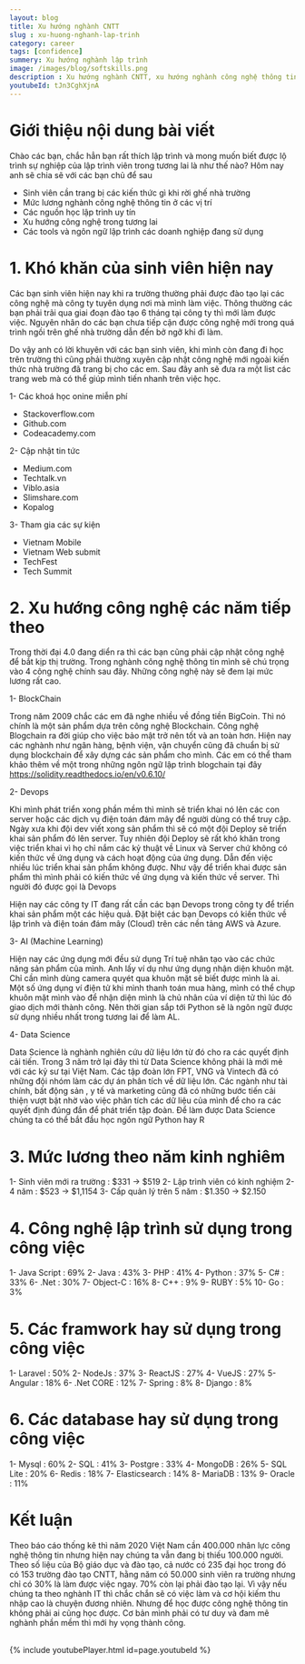```yaml
---
layout: blog
title: Xu hướng nghành CNTT
slug : xu-huong-nghanh-lap-trinh
category: career
tags: [confidence]
summery: Xu hướng nghành lập trình   
image: /images/blog/softskills.png
description : Xu hướng nghành CNTT, xu hướng nghành công nghệ thông tin. Có nên học lập trình, học lập trình bắt đầu từ đâu, lương nghành IT, có nên học lập trình
youtubeId: tJn3CghXjnA
---
```


# **Giới thiệu nội dung bài viết**

Chào các bạn, chắc hẳn bạn rất thích lập trình và mong muốn biết được lộ trình sự nghiệp của lập trình viên trong tương lai là như thế nào? Hôm nay anh sẽ chia sẽ với các bạn chủ để sau

- Sinh viên cần trang bị các kiến thức gì khi rời ghế nhà trường
- Mức lương nghành công nghệ thông tin ở các vị trí
- Các nguồn học lập trình uy tín
- Xu hướng công nghệ trong tương lai
- Các tools và ngôn ngữ lập trình các doanh nghiệp đang sử dụng

# **1. Khó khăn của sinh viên hiện nay**

Các bạn sinh viên hiện nay khi ra trường thường phải được đào tạo lại các công nghệ mà công ty tuyên dụng nơi mà mình làm việc. Thông thường các bạn phải trãi qua giai đoạn đào tạo 6 tháng tại công ty thì mới làm được việc. Nguyên nhân do các bạn chưa tiếp cận được công nghệ mới trong quá trình ngồi trên ghế nhà trường dẫn đến bở ngỡ khi đi làm.

Do vậy anh có lời khuyên với các bạn sinh viên, khi mình còn đang đi học trên trường thì cũng phải thường xuyên cập nhật công nghệ mới ngoài kiến thức nhà trường đã trang bị cho các em. Sau đây anh sẽ đưa ra một list các trang web mà có thể giúp mình tiến nhanh trên việc học.

1- Các khoá học onine miễn phí
+ Stackoverflow.com
+ Github.com
+ Codeacademy.com

2- Cập nhật tin tức
+ Medium.com
+ Techtalk.vn
+ Viblo.asia
+ Slimshare.com
+ Kopalog

3- Tham gia các sự kiện
+ Vietnam Mobile
+ Vietnam Web submit
+ TechFest
+ Tech Summit

# **2. Xu hướng công nghệ các năm tiếp theo**

Trong thời đại 4.0 đang diển ra thì các bạn cũng phải cập nhật công nghệ để bắt kịp thị trường. Trong nghành công nghệ thông tin mình sẽ chú trọng vào 4 công nghệ chính sau đây. Những công nghệ này sẽ đem lại mức lương rất cao.

1- BlockChain

Trong năm 2009 chắc các em đã nghe nhiều về đồng tiền BigCoin. Thì nó chính là một sản phẩm dựa trên công nghệ Blockchain. Công nghệ Blogchain ra đời giúp cho việc bảo mật trở nên tốt và an toàn hơn. Hiện nay các nghành như ngân hàng, bệnh viện, vận chuyển cũng đã chuẩn bị sử dụng blockchain để xây dựng các sản phẩm cho mình. Các em có thể tham khảo thêm về một trong những ngôn ngữ lập trình blogchain tại đây https://solidity.readthedocs.io/en/v0.6.10/


2- Devops

Khi mình phát triển xong phần mềm thì mình sẽ triển khai nó lên các con server hoặc các dịch vụ điện toán đám mây để người dùng có thể truy cập. Ngày xưa khi đội dev viết xong sản phẩm thì sẽ có một đội Deploy sẽ triển khai sản phẩm đó lên server. Tuy nhiên đội Deploy sẽ rất khó khăn trong việc triển khai vì họ chỉ nắm các kỷ thuật về Linux và Server chứ không có kiến thức về ứng dụng và cách hoạt động của ứng dụng. Dẫn đến việc nhiều lúc triển khai sản phẩm không được. Như vậy để triển khai được sản phẩm thì mình phải có kiến thức về ứng dụng và kiến thức về server. Thì người đó được gọi là Devops

Hiện nay các công ty IT đang rất cần các bạn Devops trong công ty để triển khai sản phẩm một các hiệu quả. Đặt biệt các bạn Devops có kiến thức về lập trình và điện toán đám mây (Cloud) trên các nền tảng AWS và Azure.

3- AI (Machine Learning)

Hiện nay các ứng dụng mới đều sử dụng Trí tuệ nhân tạo vào các chức năng sản phẩm của mình. Anh lấy ví dụ như ứng dụng nhận diện khuôn mặt. Chỉ cần mình dùng camera quyét qua khuôn mặt sẽ biết được mình là ai. Một số ứng dụng ví điện tử khi mình thanh toán mua hàng, mình có thể chụp khuôn mặt mình vào để nhận diện mình là chủ nhân của ví diện tử thì lúc đó giao dịch mới thành công. Nên thời gian sắp tới Python sẽ là ngôn ngữ được sử dụng nhiều nhất trong tương lai để làm AL.

4- Data Science

Data Science là nghành nghiên cứu dữ liệu lớn từ đó cho ra các quyết định cải tiến. Trong 3 năm trở lại đây thì từ Data Science không phải là mới mẻ với các kỷ sư tại Việt Nam. Các tập đoàn lớn FPT, VNG và Vintech đã có những đội nhóm làm các dự án phân tích về dữ liệu lớn. Các ngành như tài chính, bất động sản , y tế và marketing cũng đã có những bước tiến cải thiện vượt bật nhờ vào việc phân tích các dữ liệu của mình để cho ra các quyết định đúng đắn để phát triển tập đoàn. Để làm được Data Science chúng ta có thể bắt đầu học ngôn ngữ Python hay R  

# **3. Mức lương theo năm kinh nghiêm**

1- Sinh viên mới ra trường : $331 -> $519
2- Lập trình viên có kinh nghiệm 2-4 năm : $523 -> $1,1154
3- Cấp quản lý trên 5 năm : $1.350 -> $2.150


# **4. Công nghệ lập trình sử dụng trong công việc**

1- Java Script 	: 	69%
2- Java 	   	: 	43%
3- PHP 			:	41%
4- Python		:	37%
5- C#			:	33%
6- .Net			:	30%
7- Object-C		:	16%
8- C++			:	9%
9- RUBY 		:	5%
10- Go 			:	3%

# **5. Các framwork hay sử dụng trong công việc**

1- Laravel	:	50%
2- NodeJs	:	37%
3- ReactJS	:	27%
4- VueJS	:	27%
5- Angular	:	18%
6- .Net CORE 	: 12%
7- Spring	:	8%
8- Django	:	8%

# **6. Các database hay sử dụng trong công việc**	

1- Mysql	:	60%
2- SQL		:	41%
3- Postgre 	:	33%
4- MongoDB	:	26%
5- SQL Lite	:	20%
6- Redis	:	18%
7- Elasticsearch :	14%
8- MariaDB	:	13%
9- Oracle	:	11%

# **Kết luận**

Theo báo cáo thống kê thì năm 2020 Việt Nam cần 400.000 nhân lực công nghệ thông tin nhưng hiện nay chúng ta vẫn đang bị thiếu 100.000 người. Theo số liệu của Bộ giáo dục và đào tạo, cả nước có 235 đại học trong đó có 153 trường đào tạo CNTT, hằng năm có 50.000 sinh viên ra trường nhưng chỉ có 30% là làm được việc ngay. 70% còn lại phải đào tạo lại. Vì vậy nếu chúng ta theo nghành IT thì chắc chắn sẽ có việc làm và cơ hội kiếm thu nhập cao là chuyện đương nhiên. Nhưng để học được công nghệ thông tin không phải ai cũng học được. Cơ bản mình phải có tư duy và đam mê nghành phần mềm thì mới hy vọng thành công.


<br>
{% include youtubePlayer.html id=page.youtubeId %}
